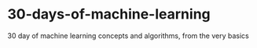 # 30-days-of-machine-learning
30 day of machine learning concepts and algorithms, from the very basics
